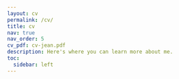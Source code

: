 ```yaml
---
layout: cv
permalink: /cv/
title: cv
nav: true
nav_order: 5
cv_pdf: cv-jean.pdf
description: Here's where you can learn more about me.
toc:
  sidebar: left
---
```

